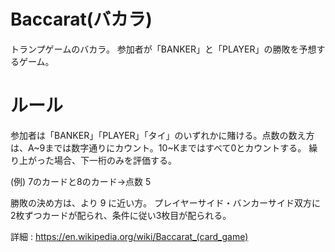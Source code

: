 # Baccarat(バカラ)
トランプゲームのバカラ。
参加者が「BANKER」と「PLAYER」の勝敗を予想するゲーム。

# ルール
参加者は「BANKER」「PLAYER」「タイ」のいずれかに賭ける。点数の数え方は、A~9までは数字通りにカウント。10~Kまではすべて0とカウントする。
繰り上がった場合、下一桁のみを評価する。

(例) 7のカードと8のカード→点数 5

勝敗の決め方は、より 9 に近い方。
プレイヤーサイド・バンカーサイド双方に2枚ずつカードが配られ、条件に従い3枚目が配られる。

詳細 : https://en.wikipedia.org/wiki/Baccarat_(card_game)